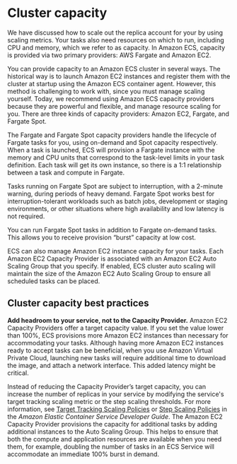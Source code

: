 # Cluster capacity<a name="capacity-cluster"></a>

We have discussed how to scale out the replica account for your by using scaling metrics\. Your tasks also need resources on which to run, including CPU and memory, which we refer to as capacity\. In Amazon ECS, capacity is provided via two primary providers: AWS Fargate and Amazon EC2\.

You can provide capacity to an Amazon ECS cluster in several ways\. The historical way is to launch Amazon EC2 instances and register them with the cluster at startup using the Amazon ECS container agent\. However, this method is challenging to work with, since you must manage scaling yourself\. Today, we recommend using Amazon ECS capacity providers because they are powerful and flexible, and manage resource scaling for you\. There are three kinds of capacity providers: Amazon EC2, Fargate, and Fargate Spot\.

The Fargate and Fargate Spot capacity providers handle the lifecycle of Fargate tasks for you, using on\-demand and Spot capacity respectively\. When a task is launched, ECS will provision a Fargate instance with the memory and CPU units that correspond to the task\-level limits in your task definition\. Each task will get its own instance, so there is a 1:1 relationship between a task and compute in Fargate\. 

Tasks running on Fargate Spot are subject to interruption, with a 2\-minute warning, during periods of heavy demand\. Fargate Spot works best for interruption\-tolerant workloads such as batch jobs, development or staging environments, or other situations where high availability and low latency is not required\.

You can run Fargate Spot tasks in addition to Fargate on\-demand tasks\. This allows you to receive provision “burst” capacity at low cost\.

ECS can also manage Amazon EC2 instance capacity for your tasks\. Each Amazon EC2 Capacity Provider is associated with an Amazon EC2 Auto Scaling Group that you specify\. If enabled, ECS cluster auto scaling will maintain the size of the Amazon EC2 Auto Scaling Group to ensure all scheduled tasks can be placed\.

## Cluster capacity best practices<a name="capacity-cluster-best-practices"></a>

**Add headroom to your service, not to the Capacity Provider\.** Amazon EC2 Capacity Providers offer a target capacity value\. If you set the value lower than 100%, ECS provisions more Amazon EC2 instances than necessary for accommodating your tasks\. Although having more Amazon EC2 instances ready to accept tasks can be beneficial, when you use Amazon Virtual Private Cloud, launching new tasks will require additional time to download the image, and attach a network interface\. This added latency might be critical\.

Instead of reducing the Capacity Provider’s target capacity, you can increase the number of replicas in your service by modifying the service's target tracking scaling metric or the step scaling thresholds\. For more information, see [Target Tracking Scaling Policies](https://docs.aws.amazon.com/AmazonECS/latest/developerguide/service-autoscaling-targettracking.html) or [Step Scaling Policies](https://docs.aws.amazon.com/AmazonECS/latest/developerguide/service-autoscaling-stepscaling.html) in the *Amazon Elastic Container Service Developer Guide*\. The Amazon EC2 Capacity Provider provisions the capacity for additional tasks by adding additional instances to the Auto Scaling Group\. This helps to ensure that both the compute and application resources are available when you need them, for example, doubling the number of tasks in an ECS Service will accommodate an immediate 100% burst in demand\. 